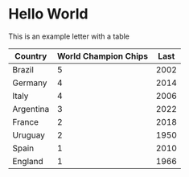 # Hello World

This is an example letter with a table

| Country | World Champion Chips | Last |
| ------- | -------------------- | ---- |
| Brazil  | 5 | 2002 |
| Germany | 4 | 2014 |
| Italy | 4 | 2006 |
| Argentina | 3 | 2022 |
| France | 2 | 2018 |
| Uruguay | 2 | 1950 |
| Spain | 1 | 2010 |
| England | 1 | 1966 |

